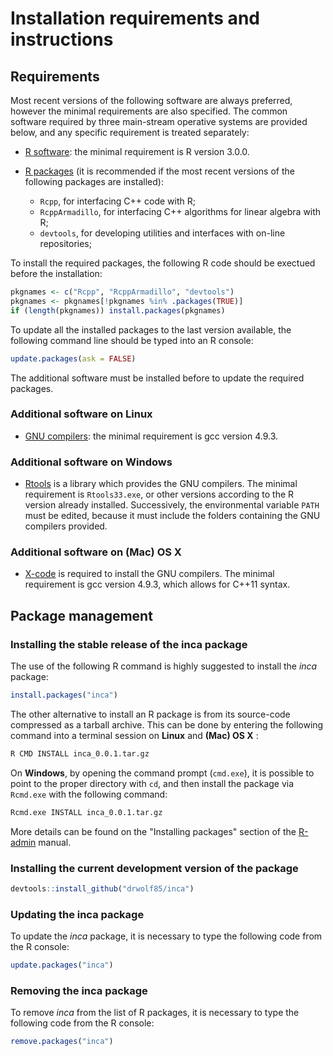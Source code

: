 # Installation requirements and instructions

## Requirements
Most recent versions of the following software are always preferred, however the minimal requirements are also specified. The common software required by three main-stream operative systems are provided below, and any specific requirement is treated separately:

 * [R software](http://www.r-project.org/): the minimal requirement is R version 3.0.0.

 * [R packages](http://cran.r-project.org/) (it is recommended if the most recent versions of the following packages are installed):
     * `Rcpp`, for interfacing C++ code with R;
     * `RcppArmadillo`, for interfacing C++ algorithms for linear algebra with R;
     * `devtools`, for developing utilities and interfaces with on-line repositories;

To install the required packages, the following R code should be exectued before the installation:
```R
pkgnames <- c("Rcpp", "RcppArmadillo", "devtools")
pkgnames <- pkgnames[!pkgnames %in% .packages(TRUE)]
if (length(pkgnames)) install.packages(pkgnames)
```
To update all the installed packages to the last version available, the following command line should be typed into an R console:
```R
update.packages(ask = FALSE)
```
The additional software must be installed before to update the required packages.

### Additional software on Linux

 * [GNU compilers](https://gcc.gnu.org/): the minimal requirement is gcc version 4.9.3.

### Additional software on Windows

 * [Rtools](https://cran.r-project.org/bin/windows/Rtools/) is a library which provides the GNU compilers. The minimal requirement is `Rtools33.exe`, or other versions according to the R version already installed. Successively, the environmental variable `PATH` must be edited, because it must include the folders containing the GNU compilers provided.

### Additional software on (Mac) OS X

 * [X-code](https://developer.apple.com/xcode/download/) is required to install the GNU compilers. The minimal requirement is gcc version 4.9.3, which allows for C++11 syntax.

## Package management
### Installing the stable release of the inca package

The use of the following R command is highly suggested to install the *inca* package:
```R
install.packages("inca")
```

The other alternative to install an R package is from its source-code compressed as a tarball archive. This can be done by entering the following command into a terminal session on **Linux** and **(Mac) OS X**  :
```bash
R CMD INSTALL inca_0.0.1.tar.gz
```

On **Windows**, by opening the command prompt (`cmd.exe`), it is possible to point to the proper directory with `cd`, and then install the package via `Rcmd.exe` with the following command:

```bash
Rcmd.exe INSTALL inca_0.0.1.tar.gz
```

More details can be found on the "Installing packages" section of the [R-admin](https://cran.r-project.org/doc/manuals/R-admin.html) manual.

### Installing the current development version of the package
```R
devtools::install_github("drwolf85/inca")
```

### Updating the inca package
To update the *inca* package, it is necessary to type the following code from the R console:
```R
update.packages("inca")
```

### Removing the inca package
To remove *inca* from the list of R packages, it is necessary to type the following code from the R console:
```R
remove.packages("inca")
```
